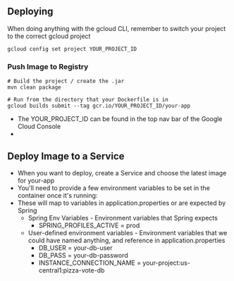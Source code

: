 ## Deploying

When doing anything with the gcloud CLI, remember to switch your project to the correct gcloud project

```
gcloud config set project YOUR_PROJECT_ID
```

### Push Image to Registry

```
# Build the project / create the .jar
mvn clean package 

# Run from the directory that your Dockerfile is in
gcloud builds submit --tag gcr.io/YOUR_PROJECT_ID/your-app
```

- The YOUR_PROJECT_ID can be found in the top nav bar of the Google Cloud Console
-

## Deploy Image to a Service

- When you want to deploy, create a Service and choose the latest image for your-app
- You'll need to provide a few environment variables to be set in the container once it's running:
- These will map to variables in application.properties or are expected by Spring
    - Spring Env Variables - Environment variables that Spring expects
        - SPRING_PROFILES_ACTIVE = prod
    - User-defined environment variables - Environment variables that we could have named anything, and reference in
      application.properties
        - DB_USER = your-db-user
        - DB_PASS = your-db-password
        - INSTANCE_CONNECTION_NAME = your-project:us-central1:pizza-vote-db